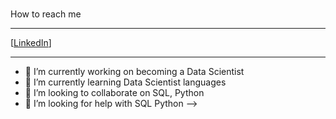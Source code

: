 #

How to reach me
***
[[LinkedIn](#https://www.linkedin.com/in/qinzhi-chen/)]
___

- 🔭 I’m currently working on becoming a Data Scientist
- 🌱 I’m currently learning Data Scientist languages 
- 👯 I’m looking to collaborate on SQL, Python
- 🤔 I’m looking for help with SQL Python
-->
